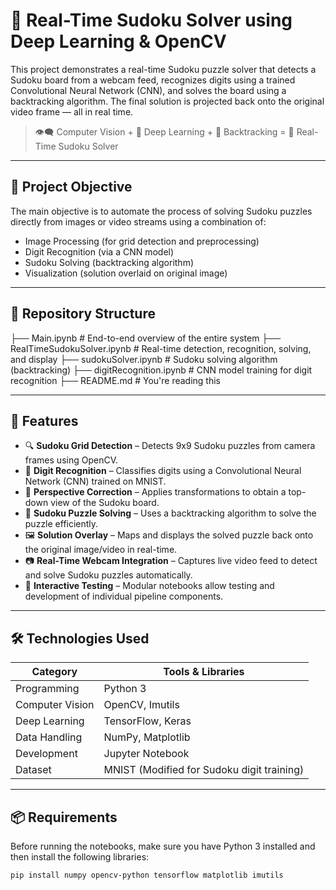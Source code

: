 # 🧠 Real-Time Sudoku Solver using Deep Learning & OpenCV

This project demonstrates a real-time Sudoku puzzle solver that detects a Sudoku board from a webcam feed, recognizes digits using a trained Convolutional Neural Network (CNN), and solves the board using a backtracking algorithm. The final solution is projected back onto the original video frame — all in real time.

> 👁️‍🗨️ Computer Vision + 🧮 Deep Learning + 🧠 Backtracking = 🧩 Real-Time Sudoku Solver

---

## 🎯 Project Objective

The main objective is to automate the process of solving Sudoku puzzles directly from images or video streams using a combination of:

- Image Processing (for grid detection and preprocessing)
- Digit Recognition (via a CNN model)
- Sudoku Solving (backtracking algorithm)
- Visualization (solution overlaid on original image)

---

## 📂 Repository Structure

├── Main.ipynb                  # End-to-end overview of the entire system
├── RealTimeSudokuSolver.ipynb  # Real-time detection, recognition, solving, and display
├── sudokuSolver.ipynb          # Sudoku solving algorithm (backtracking)
├── digitRecognition.ipynb      # CNN model training for digit recognition
├── README.md                   # You're reading this

---

## 🚀 Features

- 🔍 **Sudoku Grid Detection** – Detects 9x9 Sudoku puzzles from camera frames using OpenCV.
- 🧠 **Digit Recognition** – Classifies digits using a Convolutional Neural Network (CNN) trained on MNIST.
- 📐 **Perspective Correction** – Applies transformations to obtain a top-down view of the Sudoku board.
- 🤖 **Sudoku Puzzle Solving** – Uses a backtracking algorithm to solve the puzzle efficiently.
- 🖼️ **Solution Overlay** – Maps and displays the solved puzzle back onto the original image/video in real-time.
- 📷 **Real-Time Webcam Integration** – Captures live video feed to detect and solve Sudoku puzzles automatically.
- 🧪 **Interactive Testing** – Modular notebooks allow testing and development of individual pipeline components.

---

## 🛠 Technologies Used

| Category        | Tools & Libraries                         |
|----------------|--------------------------------------------|
| Programming     | Python 3                                   |
| Computer Vision | OpenCV, Imutils                            |
| Deep Learning   | TensorFlow, Keras                          |
| Data Handling   | NumPy, Matplotlib                          |
| Development     | Jupyter Notebook                           |
| Dataset         | MNIST (Modified for Sudoku digit training) |

---

## 📦 Requirements

Before running the notebooks, make sure you have Python 3 installed and then install the following libraries:

```bash
pip install numpy opencv-python tensorflow matplotlib imutils
